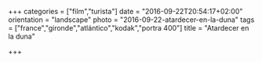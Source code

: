 +++
categories = ["film","turista"]
date = "2016-09-22T20:54:17+02:00"
orientation = "landscape"
photo = "2016-09-22-atardecer-en-la-duna"
tags = ["france","gironde","atlántico","kodak","portra 400"]
title = "Atardecer en la duna"

+++
